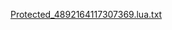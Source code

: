 [Protected_4892164117307369.lua.txt](https://github.com/user-attachments/files/20444289/Protected_4892164117307369.lua.txt)
